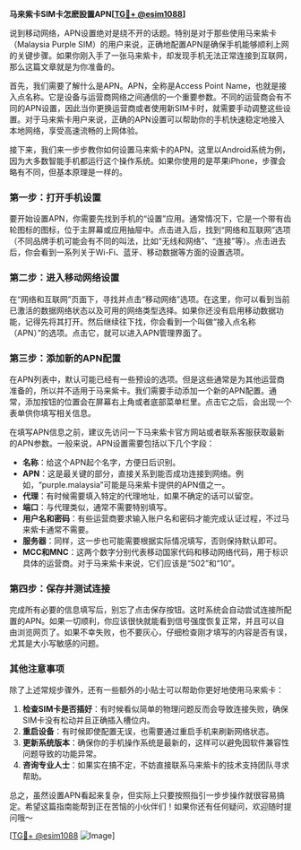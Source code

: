 **马来紫卡SIM卡怎麽設置APN[[TG💪+ @esim1088](https://t.me/s/esim1088)]**

说到移动网络，APN设置绝对是绕不开的话题。特别是对于那些使用马来紫卡（Malaysia Purple SIM）的用户来说，正确地配置APN是确保手机能够顺利上网的关键步骤。如果你刚入手了一张马来紫卡，却发现手机无法正常连接到互联网，那么这篇文章就是为你准备的。

首先，我们需要了解什么是APN。APN，全称是Access Point Name，也就是接入点名称。它是设备与运营商网络之间通信的一个重要参数。不同的运营商会有不同的APN设置，因此当你更换运营商或者使用新SIM卡时，就需要手动调整这些设置。对于马来紫卡用户来说，正确的APN设置可以帮助你的手机快速稳定地接入本地网络，享受高速流畅的上网体验。

接下来，我们来一步步教你如何设置马来紫卡的APN。这里以Android系统为例，因为大多数智能手机都运行这个操作系统。如果你使用的是苹果iPhone，步骤会略有不同，但基本原理是一样的。

### 第一步：打开手机设置

要开始设置APN，你需要先找到手机的“设置”应用。通常情况下，它是一个带有齿轮图标的图标，位于主屏幕或应用抽屉中。点击进入后，找到“网络和互联网”选项（不同品牌手机可能会有不同的叫法，比如“无线和网络”、“连接”等）。点击进去后，你会看到一系列关于Wi-Fi、蓝牙、移动数据等方面的设置选项。

### 第二步：进入移动网络设置

在“网络和互联网”页面下，寻找并点击“移动网络”选项。在这里，你可以看到当前已激活的数据网络状态以及可用的网络类型选择。如果你还没有启用移动数据功能，记得先将其打开。然后继续往下找，你会看到一个叫做“接入点名称（APN）”的选项。点击它，就可以进入APN管理界面了。

### 第三步：添加新的APN配置

在APN列表中，默认可能已经有一些预设的选项。但是这些通常是为其他运营商准备的，所以并不适用于马来紫卡。我们需要手动添加一个新的APN配置。通常，添加按钮的位置会在屏幕右上角或者底部菜单栏里。点击它之后，会出现一个表单供你填写相关信息。

在填写APN信息之前，建议先访问一下马来紫卡官方网站或者联系客服获取最新的APN参数。一般来说，APN设置需要包括以下几个字段：

- **名称**：给这个APN起个名字，方便日后识别。
- **APN**：这是最关键的部分，直接关系到能否成功连接到网络。例如，“purple.malaysia”可能是马来紫卡提供的APN值之一。
- **代理**：有时候需要填入特定的代理地址，如果不确定的话可以留空。
- **端口**：与代理类似，通常不需要特别填写。
- **用户名和密码**：有些运营商要求输入账户名和密码才能完成认证过程，不过马来紫卡通常不需要。
- **服务器**：同样，这一步也可能需要根据实际情况填写，否则保持默认即可。
- **MCC和MNC**：这两个数字分别代表移动国家代码和移动网络代码，用于标识具体的运营商。对于马来紫卡来说，它们应该是“502”和“10”。

### 第四步：保存并测试连接

完成所有必要的信息填写后，别忘了点击保存按钮。这时系统会自动尝试连接所配置的APN。如果一切顺利，你应该很快就能看到信号强度恢复正常，并且可以自由浏览网页了。如果不幸失败，也不要灰心，仔细检查刚才填写的内容是否有误，尤其是大小写敏感的问题。

### 其他注意事项

除了上述常规步骤外，还有一些额外的小贴士可以帮助你更好地使用马来紫卡：

1. **检查SIM卡是否插好**：有时候看似简单的物理问题反而会导致连接失败，确保SIM卡没有松动并且正确插入槽位内。
2. **重启设备**：有时候即使配置无误，也需要通过重启手机来刷新网络状态。
3. **更新系统版本**：确保你的手机操作系统是最新的，这样可以避免因软件兼容性问题导致的功能异常。
4. **咨询专业人士**：如果实在搞不定，不妨直接联系马来紫卡的技术支持团队寻求帮助。

总之，虽然设置APN看起来复杂，但实际上只要按照指引一步步操作就很容易搞定。希望这篇指南能帮到正在苦恼的小伙伴们！如果你还有任何疑问，欢迎随时提问哦～

[[TG💪+ @esim1088](https://t.me/s/esim1088) ![Image](https://i.postimg.cc/4NQfJmqS/Snipaste-2025-05-13-00-14-12.png)]